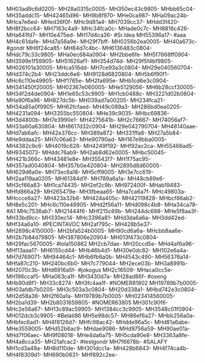 MH03ad9c6d0205-
MH28a0315c0005-
MH350ec43c9805-
MHbb65c04-
MH35addc15-
MH42465d96-
MH9b8f970-
MHe0ca987-
MHa09ac24b-
MHca7e6ed-
MHed36f0f-
MHc9d81a4-
MH7039cc37-
MHdd3f420-
MH8f2bcc64-
MH7163c4a9-
MHc34fca0c-
MHade0c7c-
MH8816c426-
MHa641fd7-
MH10e475ed-
MH17d4ca36-
#Sr.Idea
MH55396a17-
#aaa
MH4c61dafe-
MHd7a56a9e-
MH29f7bff-
MH0256b2ea0005-
MH40a673c-
#gondr
MH6f24ca85-
MH84d7c4bc-
MH6136483c0804-
MHdc79c33c9805-
MHa0ec684a0904-
MH2bbe6fe-
MH5f7668ff0904-
MH3599e1f59905-
MH51626af1-
MH354d74d-
MH29f5f4bf9805-
MH026101a30005-
MHca516dd-
MH7ce93a3c0804-
MH29e040560704-
MHd374c2b4-
MH23ddc6e6-
MH9128d6820804-
MH5b6f90f1-
MHc6c110e49905-
MHf1765e-
MH2fa695e-
MHb1cd6e3c0904-
MH341450f20005-
MH02367e060005-
MHe5129056-
MH6b28ccf30005-
MH34f2d4de0904-
MH1e65c53c9905-
MH1cb0488c-
MH3221d02b0804-
MHa90f6a96-
MH827dc5b-
MH039ad7a00205-
MH234fca21-
MH34a85a0f9905-
MH62fcfaed-
MH49c089a3-
MH286bd0ea0205-
MH4231a094-
MH3355bc550804-
MHe39c9035-
MHbc69836-
MH3d4800b-
MH7e3990e1-
MH4275641b-
MH2c76667-
MH74056af7-
MH33a60a630804-
MH8617d32c0904-
MH29e042790704-
MH48140aae-
MHd7ab6afc-
MH42e376cc-
MH389a872-
MH331ffa8-
MH27a5b84-
MHe9ddaa25-
MH7c06a63-
MHe90790ad-
MH167e9bba0005-
MH4382c9c6-
MH4019c628-
MH4249f192-
MHf92ac2ca-
MH55466ad5-
MH9345073-
MHddc76ab9-
MH2ab8d62e0005-
MHbc50045-
MH421b366c-
MH43481e8e-
MH35542f7-
MH1f75ac95-
MH357ad0040804-
MH357b0e420804-
MH2895d8d60005-
MH629d6a0e-
MH73ec6a18-
MH5cff9005-
MH3e7cc619-
MH2aa119aa0205-
MH61384d1f-
MH789a6a1a-
MH48cb89e6-
MH3cf66a83-
MH1ca74435-
MH2ef2c9b-
MH972400f-
MHab19483-
MHfd866a29-
MH265479e-
MH3fbeaa65-
MHa7ca6a7f-
MHc49803a-
MHccce6a27-
MH423a32b6-
MH424a405c-
MH42119828-
MHbcf86ab2-
MH8e5c201-
MHc6c110e49905-
MHd2f56a11-
MHd098c4b8-
MHa34ca78-
#A1
MHc7536ab7-
MH21444f6-
MHf215c69b-
MH244dc698-
MHe5f8aa3f-
MH33bd9cc-
MH330ec14-
MHc3396a81-
MHd3da6a6a-
MH3dd42ed-
MHf34a6a10-
#PECINTAVOC
MH2af795c-
MH428b5e37-
MH2898c4150005-
MH2bfa524b0005-
MH90cd6a6a-
MHcbb8aa6e-
MH2b7b84d79805-
MH387806e20904-
MH013f473c0804-
MH29fac5670005-
#lola150862
MH2cb7dae-
MH20ccd5e-
MHd4af6a96-
MHf13aaa17-
MH6155cd44-
MHb46b4d1-
MH30e0dc82-
MH102e6a4a-
MH7d769071-
MH94464c1-
MHb6fb6a0b-
MH4543c490-
MH56376a14-
MHfa87c210-
MH240bc6b0-
MH7c779044-
MH2ece03b-
MH3a8991b-
MH2070c3b-
MHd6916a5f-
#jokogus
MH2c16509-
MHaca0cc5e-
MH196ccaf5-
MHa063ca1f-
MH3430d7a-
MH28ad86f-
#oseng
MHb90d8f1-
MH33c8274-
MH3fc4aa1f-
#NOMER81802
MH19789b7b0005-
MH03afdb7b0205-
MH3c503a3c0804-
MH20d338a1-
MHbd742e3c0804-
MH2d58a36-
MH2f60a1a-
MH19789b7b0005-
MH023414560005-
MH2ba1d39-
MH2b8031659805-
#NOMER63805
MH301c90f6-
MHc2e56a67-
MH13c89ac59905-
MH1384cc3c9905-
MH3548c01f0904-
MH012dcb3c9905-
#Belati86
MH5e98dc57-
MH86ef6a27-
MHbb256a0a-
MHbfec6ad1-
MH4f8126d7-
MHfc98ac42-
MHdde96a5c-
MHd81a6abe-
MHe3559005-
MHd52b6ac9-
MHdae9086-
MHd9756a59-
MH90ae01a-
MHd7f06aec-
MH9f08018-
MHe4da6a75-
MH5cda90e8-
MH3363a8fe-
MH4a8cca35-
MH21afcac2-
#testgondr
MH7f6678b-
#SALAFY
MH1cd3a49a-
MH8d110de-
MH301dcc1a-
MH428b6843-
MH4f74ca4b-
MH4f8309d1-
MH690b0631-
MHf892c2ee-